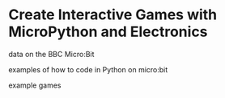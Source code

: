 # Create Interactive Games with MicroPython and Electronics

data on the BBC Micro:Bit

examples of how to code in Python on micro:bit

example games

